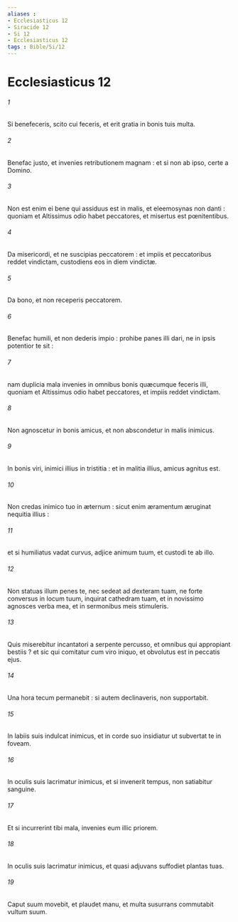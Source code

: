 ```yaml
---
aliases : 
- Ecclesiasticus 12
- Siracide 12
- Si 12
- Ecclesiasticus 12
tags : Bible/Si/12
---
```


# Ecclesiasticus 12

###### 1
Si benefeceris, scito cui feceris, et erit gratia in bonis tuis multa.
###### 2
Benefac justo, et invenies retributionem magnam : et si non ab ipso, certe a Domino.
###### 3
Non est enim ei bene qui assiduus est in malis, et eleemosynas non danti : quoniam et Altissimus odio habet peccatores, et misertus est pœnitentibus.
###### 4
Da misericordi, et ne suscipias peccatorem : et impiis et peccatoribus reddet vindictam, custodiens eos in diem vindictæ.
###### 5
Da bono, et non receperis peccatorem.
###### 6
Benefac humili, et non dederis impio : prohibe panes illi dari, ne in ipsis potentior te sit :
###### 7
nam duplicia mala invenies in omnibus bonis quæcumque feceris illi, quoniam et Altissimus odio habet peccatores, et impiis reddet vindictam.
###### 8
Non agnoscetur in bonis amicus, et non abscondetur in malis inimicus.
###### 9
In bonis viri, inimici illius in tristitia : et in malitia illius, amicus agnitus est.
###### 10
Non credas inimico tuo in æternum : sicut enim æramentum æruginat nequitia illius :
###### 11
et si humiliatus vadat curvus, adjice animum tuum, et custodi te ab illo.
###### 12
Non statuas illum penes te, nec sedeat ad dexteram tuam, ne forte conversus in locum tuum, inquirat cathedram tuam, et in novissimo agnosces verba mea, et in sermonibus meis stimuleris.
###### 13
Quis miserebitur incantatori a serpente percusso, et omnibus qui appropiant bestiis ? et sic qui comitatur cum viro iniquo, et obvolutus est in peccatis ejus.
###### 14
Una hora tecum permanebit : si autem declinaveris, non supportabit.
###### 15
In labiis suis indulcat inimicus, et in corde suo insidiatur ut subvertat te in foveam.
###### 16
In oculis suis lacrimatur inimicus, et si invenerit tempus, non satiabitur sanguine.
###### 17
Et si incurrerint tibi mala, invenies eum illic priorem.
###### 18
In oculis suis lacrimatur inimicus, et quasi adjuvans suffodiet plantas tuas.
###### 19
Caput suum movebit, et plaudet manu, et multa susurrans commutabit vultum suum.
